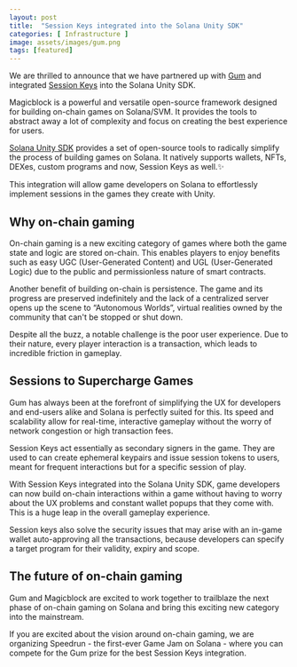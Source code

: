 ```yaml
---
layout: post
title:  "Session Keys integrated into the Solana Unity SDK"
categories: [ Infrastructure ]
image: assets/images/gum.png
tags: [featured]
---
```


We are thrilled to announce that we have partnered up with [Gum](https://www.gum.fun/) and integrated [Session Keys](https://github.com/gumhq/Solana.Unity-SDK) into the Solana Unity SDK.

Magicblock is a powerful and versatile open-source framework designed for building on-chain games on Solana/SVM. It provides the tools to abstract away a lot of complexity and focus on creating the best experience for users.

[Solana Unity SDK](https://assetstore.unity.com/packages/decentralization/infrastructure/solana-sdk-for-unity-246931) provides a set of open-source tools to radically simplify the process of building games on Solana. It natively supports wallets, NFTs, DEXes, custom programs and now, Session Keys as well.✨

This integration will allow game developers on Solana to effortlessly implement sessions in the games they create with Unity.

## Why on-chain gaming

On-chain gaming is a new exciting category of games where both the game state and logic are stored on-chain. This enables players to enjoy benefits such as easy UGC (User-Generated Content) and UGL (User-Generated Logic) due to the public and permissionless nature of smart contracts.

Another benefit of building on-chain is persistence. The game and its progress are preserved indefinitely and the lack of a centralized server opens up the scene to “Autonomous Worlds”, virtual realities owned by the community that can't be stopped or shut down.

Despite all the buzz, a notable challenge is the poor user experience. Due to their nature, every player interaction is a transaction, which leads to incredible friction in gameplay.

## Sessions to Supercharge Games

Gum has always been at the forefront of simplifying the UX for developers and end-users alike and Solana is perfectly suited for this. Its speed and scalability allow for real-time, interactive gameplay without the worry of network congestion or high transaction fees.

Session Keys act essentially as secondary signers in the game. They are used to can create ephemeral keypairs and issue session tokens to users, meant for frequent interactions but for a specific session of play.

With Session Keys integrated into the Solana Unity SDK, game developers can now build on-chain interactions within a game without having to worry about the UX problems and constant wallet popups that they come with. This is a huge leap in the overall gameplay experience.

Session keys also solve the security issues that may arise with an in-game wallet auto-approving all the transactions, because developers can specify a target program for their validity, expiry and scope.

## The future of on-chain gaming

Gum and Magicblock are excited to work together to trailblaze the next phase of on-chain gaming on Solana and bring this exciting new category into the mainstream.

If you are excited about the vision around on-chain gaming, we are organizing Speedrun - the first-ever Game Jam on Solana - where you can compete for the Gum prize for the best Session Keys integration.